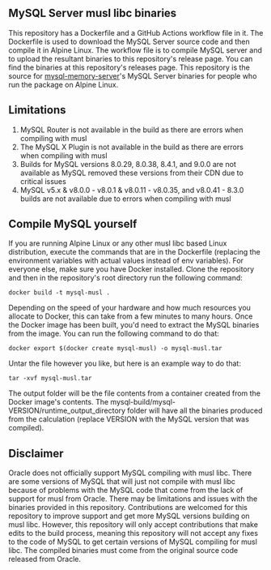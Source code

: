 ## MySQL Server musl libc binaries

This repository has a Dockerfile and a GitHub Actions workflow file in it. The Dockerfile is used to download the MySQL Server source code and then compile it in Alpine Linux. The workflow file is to compile MySQL server and to upload the resultant binaries to this repository's release page. You can find the binaries at this repository's releases page. This repository is the source for [mysql-memory-server](https://github.com/Sebastian-Webster/mysql-memory-server-nodejs)'s MySQL Server binaries for people who run the package on Alpine Linux.

## Limitations

1. MySQL Router is not available in the build as there are errors when compiling with musl
2. The MySQL X Plugin is not available in the build as there are errors when compiling with musl
3. Builds for MySQL versions 8.0.29, 8.0.38, 8.4.1, and 9.0.0 are not available as MySQL removed these versions from their CDN due to critical issues
4. MySQL v5.x & v8.0.0 - v8.0.1 & v8.0.11 - v8.0.35, and v8.0.41 - 8.3.0 builds are not available due to errors when compiling with musl

## Compile MySQL yourself

If you are running Alpine Linux or any other musl libc based Linux distribution, execute the commands that are in the Dockerfile (replacing the environment variables with actual values instead of env variables). For everyone else, make sure you have Docker installed. Clone the repository and then in the repository's root directory run the following command:

```docker build -t mysql-musl .```

Depending on the speed of your hardware and how much resources you allocate to Docker, this can take from a few minutes to many hours. Once the Docker image has been built, you'd need to extract the MySQL binaries from the image. You can run the following command to do that:

```docker export $(docker create mysql-musl) -o mysql-musl.tar```

Untar the file however you like, but here is an example way to do that:

```tar -xvf mysql-musl.tar```

The output folder will be the file contents from a container created from the Docker image's contents. The mysql-build/mysql-VERSION/runtime_output_directory folder will have all the binaries produced from the calculation (replace VERSION with the MySQL version that was compiled).

## Disclaimer

Oracle does not officially support MySQL compiling with musl libc. There are some versions of MySQL that will just not compile with musl libc because of problems with the MySQL code that come from the lack of support for musl from Oracle. There may be limitations and issues with the binaries provided in this repository. Contributions are welcomed for this repository to improve support and get more MySQL versions building on musl libc. However, this repository will only accept contributions that make edits to the build process, meaning this repository will not accept any fixes to the code of MySQL to get certain versions of MySQL compiling for musl libc. The compiled binaries must come from the original source code released from Oracle.
